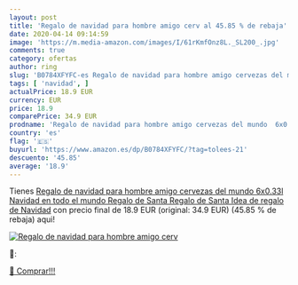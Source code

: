 ```yaml
---
layout: post
title: 'Regalo de navidad para hombre amigo cerv al 45.85 % de rebaja'
date: 2020-04-14 09:14:59
image: 'https://m.media-amazon.com/images/I/61rKmfOnz8L._SL200_.jpg'
comments: true
category: ofertas
author: ring
slug: 'B0784XFYFC-es Regalo de navidad para hombre amigo cervezas del mundo...'
tags: [ 'navidad', ]
actualPrice: 18.9 EUR
currency: EUR
price: 18.9
comparePrice: 34.9 EUR
prodname: 'Regalo de navidad para hombre amigo cervezas del mundo  6x0.33l  Navidad en todo el mundo Regalo de Santa Regalo de Santa Idea de regalo de Navidad'
country: 'es'
flag: '🇪🇸'
buyurl: 'https://www.amazon.es/dp/B0784XFYFC/?tag=tolees-21'
descuento: '45.85'
average: '18.9'
---
```


Tienes [Regalo de navidad para hombre amigo cervezas del mundo  6x0.33l  Navidad en todo el mundo Regalo de Santa Regalo de Santa Idea de regalo de Navidad](https://www.amazon.es/dp/B0784XFYFC/?tag=tolees-21) con precio final de  18.9 EUR (original: 34.9 EUR) (45.85 %  de rebaja) aqui!

[![Regalo de navidad para hombre amigo cerv](https://m.media-amazon.com/images/I/61rKmfOnz8L._SL200_.jpg)](https://www.amazon.es/dp/B0784XFYFC/?tag=tolees-21)

🔎:


[🛒 Comprar!!!](https://www.amazon.es/dp/B0784XFYFC/?tag=tolees-21)
